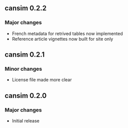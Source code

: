 ## cansim 0.2.2

### Major changes
- French metadata for retrived tables now implemented
- Reference article vignettes now built for site only

## cansim 0.2.1

### Minor changes

- License file made more clear

## cansim 0.2.0

### Major changes
- Initial release
  
